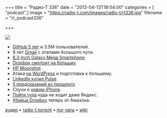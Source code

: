 +++
title = "Радио-Т 336"
date = "2013-04-13T18:04:00"
categories = [ "podcast",]
image = "https://radio-t.com/images/radio-t/rt336.jpg"
filename = "rt_podcast336"

+++

![](https://radio-t.com/images/radio-t/rt336.jpg)

* [GitHub 5 лет](http://www.slashgear.com/github-turns-five-boasts-3-5-million-users-11277490/) и 3.5М пользователей.
* 9 лет [Gmail](http://www.androidauthority.com/google-celebrates-9-years-gmail-infographic-188396/) с этапами большого пути.
* [6.3-Inch Galaxy Mega Smartphone](http://mashable.com/2013/04/11/samsung-galaxy-mega/).
* [Dropbox смотрит на больших](http://techcrunch.com/2013/04/10/dropbox-for-teams-gets-dropped-in-re-branding-to-reflect-business-focus/).
* [HP Moonshot](http://www.engadget.com/2013/04/09/hp-moonshot-official/) .
*  Атака [на WordPress](http://arstechnica.com/security/2013/04/huge-attack-on-wordpress-sites-could-spawn-never-before-seen-super-botnet/) и подготовка к большему.
* [LinkedIn купил Pulse](http://www.androidauthority.com/linkedin-pulse-acquisition-189286/).
* [5 предсказаний из прошлого](http://www.makeuseof.com/tag/the-future-is-here-5-predictions-from-the-past-did-these-come-true/)
*  Слухи о [новом iPhone](http://www.macrumors.com/2013/04/12/analyst-iphone-5s-will-have-larger-camera-new-fingerprint-technology-same-screen-size/).
* [Пойти туда](http://money.cnn.com/2013/04/08/technology/security/shodan/) куда не ходит даже Яндекс.
* [Убийца Dropbox](http://arstechnica.com/information-technology/2013/04/amazon-turns-cloud-drive-into-a-dropbox-rival-with-file-syncing/) теперь от Амазона.

[аудио](https://cdn.radio-t.com/rt_podcast336.mp3) • [radio-t.torrent](https://cdn.radio-t.com/torrents/rt_podcast336.mp3.torrent) • [лог чата](http://chat.radio-t.com/logs/radio-t-336.html) • [wiki](http://wiki.radio-t.com/%D0%92%D1%8B%D0%BF%D1%83%D1%81%D0%BA_336)<audio src="https://cdn.radio-t.com/rt_podcast336.mp3" preload="none"></audio>
